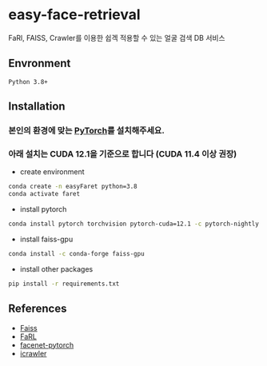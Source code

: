 # easy-face-retrieval
FaRl, FAISS, Crawler를 이용한 쉽겍 적용할 수 있는 얼굴 검색 DB 서비스


## Envronment

```
Python 3.8+
```

## Installation

### 본인의 환경에 맞는 [PyTorch](https://pytorch.org/get-started/locally/)를 설치해주세요.

### 아래 설치는 CUDA 12.1을 기준으로 합니다 (CUDA 11.4 이상 권장)

- create environment

```bash
conda create -n easyFaret python=3.8
conda activate faret
```

- install pytorch

```bash
conda install pytorch torchvision pytorch-cuda=12.1 -c pytorch-nightly -c nvidia
```

- install faiss-gpu

```bash
conda install -c conda-forge faiss-gpu
```


- install other packages

```bash
pip install -r requirements.txt
```

## References

- [Faiss](https://github.com/facebookresearch/faiss)
- [FaRL](https://github.com/FacePerceiver/FaRL)
- [facenet-pytorch](https://github.com/timesler/facenet-pytorch)
- [icrawler](https://github.com/hellock/icrawler)